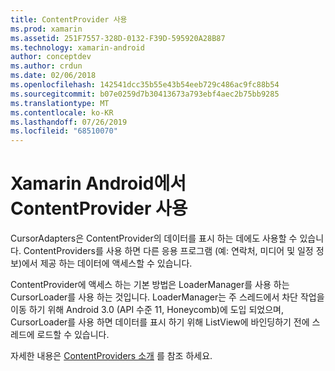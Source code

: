 ```yaml
---
title: ContentProvider 사용
ms.prod: xamarin
ms.assetid: 251F7557-328D-0132-F39D-595920A28B87
ms.technology: xamarin-android
author: conceptdev
ms.author: crdun
ms.date: 02/06/2018
ms.openlocfilehash: 142541dcc35b55e43b54eeb729c486ac9fc88b54
ms.sourcegitcommit: b07e0259d7b30413673a793ebf4aec2b75bb9285
ms.translationtype: MT
ms.contentlocale: ko-KR
ms.lasthandoff: 07/26/2019
ms.locfileid: "68510070"
---
```

# <a name="using-a-contentprovider-with-xamarinandroid"></a>Xamarin Android에서 ContentProvider 사용

CursorAdapters은 ContentProvider의 데이터를 표시 하는 데에도 사용할 수 있습니다.
ContentProviders를 사용 하면 다른 응용 프로그램 (예: 연락처, 미디어 및 일정 정보)에서 제공 하는 데이터에 액세스할 수 있습니다.

ContentProvider에 액세스 하는 기본 방법은 LoaderManager를 사용 하는 CursorLoader를 사용 하는 것입니다. LoaderManager는 주 스레드에서 차단 작업을 이동 하기 위해 Android 3.0 (API 수준 11, Honeycomb)에 도입 되었으며, CursorLoader를 사용 하면 데이터를 표시 하기 위해 ListView에 바인딩하기 전에 스레드에 로드할 수 있습니다.

자세한 내용은 [ContentProviders 소개](~/android/platform/content-providers/index.md) 를 참조 하세요.

